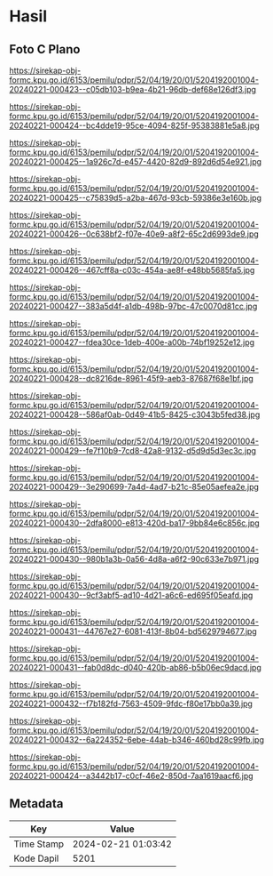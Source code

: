 # Hasil

## Foto C Plano

https://sirekap-obj-formc.kpu.go.id/6153/pemilu/pdpr/52/04/19/20/01/5204192001004-20240221-000423--c05db103-b9ea-4b21-96db-def68e126df3.jpg

https://sirekap-obj-formc.kpu.go.id/6153/pemilu/pdpr/52/04/19/20/01/5204192001004-20240221-000424--bc4dde19-95ce-4094-825f-95383881e5a8.jpg

https://sirekap-obj-formc.kpu.go.id/6153/pemilu/pdpr/52/04/19/20/01/5204192001004-20240221-000425--1a926c7d-e457-4420-82d9-892d6d54e921.jpg

https://sirekap-obj-formc.kpu.go.id/6153/pemilu/pdpr/52/04/19/20/01/5204192001004-20240221-000425--c75839d5-a2ba-467d-93cb-59386e3e160b.jpg

https://sirekap-obj-formc.kpu.go.id/6153/pemilu/pdpr/52/04/19/20/01/5204192001004-20240221-000426--0c638bf2-f07e-40e9-a8f2-65c2d6993de9.jpg

https://sirekap-obj-formc.kpu.go.id/6153/pemilu/pdpr/52/04/19/20/01/5204192001004-20240221-000426--467cff8a-c03c-454a-ae8f-e48bb5685fa5.jpg

https://sirekap-obj-formc.kpu.go.id/6153/pemilu/pdpr/52/04/19/20/01/5204192001004-20240221-000427--383a5d4f-a1db-498b-97bc-47c0070d81cc.jpg

https://sirekap-obj-formc.kpu.go.id/6153/pemilu/pdpr/52/04/19/20/01/5204192001004-20240221-000427--fdea30ce-1deb-400e-a00b-74bf19252e12.jpg

https://sirekap-obj-formc.kpu.go.id/6153/pemilu/pdpr/52/04/19/20/01/5204192001004-20240221-000428--dc8216de-8961-45f9-aeb3-87687f68e1bf.jpg

https://sirekap-obj-formc.kpu.go.id/6153/pemilu/pdpr/52/04/19/20/01/5204192001004-20240221-000428--586af0ab-0d49-41b5-8425-c3043b5fed38.jpg

https://sirekap-obj-formc.kpu.go.id/6153/pemilu/pdpr/52/04/19/20/01/5204192001004-20240221-000429--fe7f10b9-7cd8-42a8-9132-d5d9d5d3ec3c.jpg

https://sirekap-obj-formc.kpu.go.id/6153/pemilu/pdpr/52/04/19/20/01/5204192001004-20240221-000429--3e290699-7a4d-4ad7-b21c-85e05aefea2e.jpg

https://sirekap-obj-formc.kpu.go.id/6153/pemilu/pdpr/52/04/19/20/01/5204192001004-20240221-000430--2dfa8000-e813-420d-ba17-9bb84e6c856c.jpg

https://sirekap-obj-formc.kpu.go.id/6153/pemilu/pdpr/52/04/19/20/01/5204192001004-20240221-000430--980b1a3b-0a56-4d8a-a6f2-90c633e7b971.jpg

https://sirekap-obj-formc.kpu.go.id/6153/pemilu/pdpr/52/04/19/20/01/5204192001004-20240221-000430--9cf3abf5-ad10-4d21-a6c6-ed695f05eafd.jpg

https://sirekap-obj-formc.kpu.go.id/6153/pemilu/pdpr/52/04/19/20/01/5204192001004-20240221-000431--44767e27-6081-413f-8b04-bd5629794677.jpg

https://sirekap-obj-formc.kpu.go.id/6153/pemilu/pdpr/52/04/19/20/01/5204192001004-20240221-000431--fab0d8dc-d040-420b-ab86-b5b06ec9dacd.jpg

https://sirekap-obj-formc.kpu.go.id/6153/pemilu/pdpr/52/04/19/20/01/5204192001004-20240221-000432--f7b182fd-7563-4509-9fdc-f80e17bb0a39.jpg

https://sirekap-obj-formc.kpu.go.id/6153/pemilu/pdpr/52/04/19/20/01/5204192001004-20240221-000432--6a224352-6ebe-44ab-b346-460bd28c99fb.jpg

https://sirekap-obj-formc.kpu.go.id/6153/pemilu/pdpr/52/04/19/20/01/5204192001004-20240221-000424--a3442b17-c0cf-46e2-850d-7aa1619aacf6.jpg


## Metadata

| Key        | Value               |
| ---------- | ------------------- |
| Time Stamp | 2024-02-21 01:03:42 |
| Kode Dapil | 5201                |



